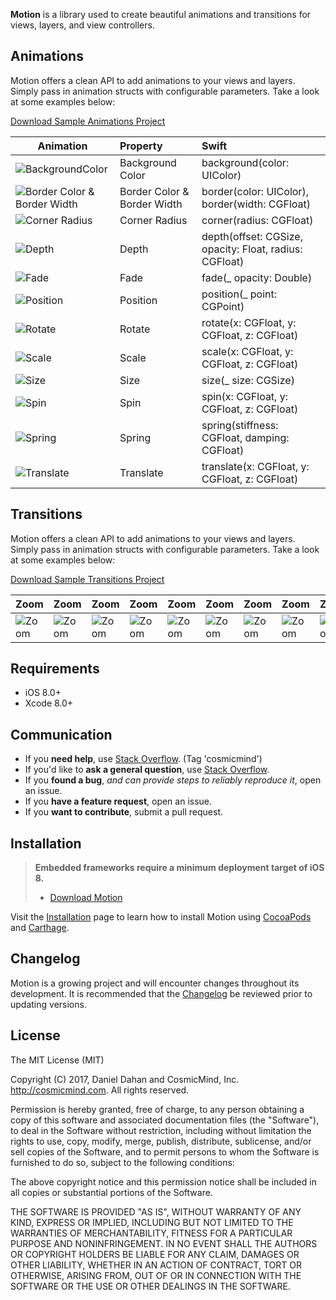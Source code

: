 **Motion** is a library used to create beautiful animations and transitions for views, layers, and view controllers.
 
## Animations

Motion offers a clean API to add animations to your views and layers. Simply pass in animation structs with configurable parameters. Take a look at some examples below: 

[Download Sample Animations Project](https://github.com/CosmicMind/Samples/tree/development/Projects/Programmatic/Animations)

| Animation | Property  | Swift |
| --- |:--- |:--- |
| ![BackgroundColor](http://www.cosmicmind.com/motion/background_color.gif)  | Background Color  | background(color: UIColor) |
| ![Border Color & Border Width](http://www.cosmicmind.com/motion/border_color.gif)  | Border Color & Border Width  | border(color: UIColor), border(width: CGFloat) |
| ![Corner Radius](http://www.cosmicmind.com/motion/corner_radius.gif)  | Corner Radius  | corner(radius: CGFloat) |
| ![Depth](http://www.cosmicmind.com/motion/depth.gif)  | Depth  | depth(offset: CGSize, opacity: Float, radius: CGFloat) |
| ![Fade](http://www.cosmicmind.com/motion/fade.gif)  | Fade  | fade(_ opacity: Double) |
| ![Position](http://www.cosmicmind.com/motion/position.gif)  | Position  | position(_ point: CGPoint) |
| ![Rotate](http://www.cosmicmind.com/motion/rotate.gif)  | Rotate  | rotate(x: CGFloat, y: CGFloat, z: CGFloat) |
| ![Scale](http://www.cosmicmind.com/motion/scale.gif)  | Scale  | scale(x: CGFloat, y: CGFloat, z: CGFloat) |
| ![Size](http://www.cosmicmind.com/motion/size.gif)  | Size  | size(_ size: CGSize) |
| ![Spin](http://www.cosmicmind.com/motion/spin.gif)  | Spin  | spin(x: CGFloat, y: CGFloat, z: CGFloat) |
| ![Spring](http://www.cosmicmind.com/motion/spring.gif)  | Spring  | spring(stiffness: CGFloat, damping: CGFloat) |
| ![Translate](http://www.cosmicmind.com/motion/translate.gif)  | Translate  | translate(x: CGFloat, y: CGFloat, z: CGFloat) |

## Transitions

Motion offers a clean API to add animations to your views and layers. Simply pass in animation structs with configurable parameters. Take a look at some examples below: 

[Download Sample Transitions Project](https://github.com/CosmicMind/Samples/tree/development/Projects/Programmatic/Transitions)

| Zoom | Zoom | Zoom | Zoom | Zoom | Zoom | Zoom | Zoom | Zoom | Zoom | Zoom | Zoom |
| --- | --- | --- | --- | --- | --- | --- | --- | --- | --- | --- | --- |
| ![Zoom](http://www.cosmicmind.com/motion/zoom.gif)  | ![Zoom](http://www.cosmicmind.com/motion/zoom.gif)| ![Zoom](http://www.cosmicmind.com/motion/zoom.gif) | ![Zoom](http://www.cosmicmind.com/motion/zoom.gif)  | ![Zoom](http://www.cosmicmind.com/motion/zoom.gif)| ![Zoom](http://www.cosmicmind.com/motion/zoom.gif) | ![Zoom](http://www.cosmicmind.com/motion/zoom.gif)  | ![Zoom](http://www.cosmicmind.com/motion/zoom.gif)| ![Zoom](http://www.cosmicmind.com/motion/zoom.gif) | ![Zoom](http://www.cosmicmind.com/motion/zoom.gif)  | ![Zoom](http://www.cosmicmind.com/motion/zoom.gif)| ![Zoom](http://www.cosmicmind.com/motion/zoom.gif) |

## Requirements

* iOS 8.0+
* Xcode 8.0+

## Communication

- If you **need help**, use [Stack Overflow](http://stackoverflow.com/questions/tagged/cosmicmind). (Tag 'cosmicmind')
- If you'd like to **ask a general question**, use [Stack Overflow](http://stackoverflow.com/questions/tagged/cosmicmind).
- If you **found a bug**, _and can provide steps to reliably reproduce it_, open an issue.
- If you **have a feature request**, open an issue.
- If you **want to contribute**, submit a pull request.

## Installation

> **Embedded frameworks require a minimum deployment target of iOS 8.**
> - [Download Motion](https://github.com/CosmicMind/Motion/archive/master.zip)

Visit the [Installation](https://github.com/CosmicMind/Motion/wiki/Installation) page to learn how to install Motion using [CocoaPods](http://cocoapods.org) and [Carthage](https://github.com/Carthage/Carthage).

## Changelog

Motion is a growing project and will encounter changes throughout its development. It is recommended that the [Changelog](https://github.com/CosmicMind/Motion/wiki/Changelog) be reviewed prior to updating versions.

## License

The MIT License (MIT)

Copyright (C) 2017, Daniel Dahan and CosmicMind, Inc. <http://cosmicmind.com>.
All rights reserved.

Permission is hereby granted, free of charge, to any person obtaining a copy
of this software and associated documentation files (the "Software"), to deal
in the Software without restriction, including without limitation the rights
to use, copy, modify, merge, publish, distribute, sublicense, and/or sell
copies of the Software, and to permit persons to whom the Software is
furnished to do so, subject to the following conditions:

The above copyright notice and this permission notice shall be included in
all copies or substantial portions of the Software.

THE SOFTWARE IS PROVIDED "AS IS", WITHOUT WARRANTY OF ANY KIND, EXPRESS OR
IMPLIED, INCLUDING BUT NOT LIMITED TO THE WARRANTIES OF MERCHANTABILITY,
FITNESS FOR A PARTICULAR PURPOSE AND NONINFRINGEMENT. IN NO EVENT SHALL THE
AUTHORS OR COPYRIGHT HOLDERS BE LIABLE FOR ANY CLAIM, DAMAGES OR OTHER
LIABILITY, WHETHER IN AN ACTION OF CONTRACT, TORT OR OTHERWISE, ARISING FROM,
OUT OF OR IN CONNECTION WITH THE SOFTWARE OR THE USE OR OTHER DEALINGS IN
THE SOFTWARE.
